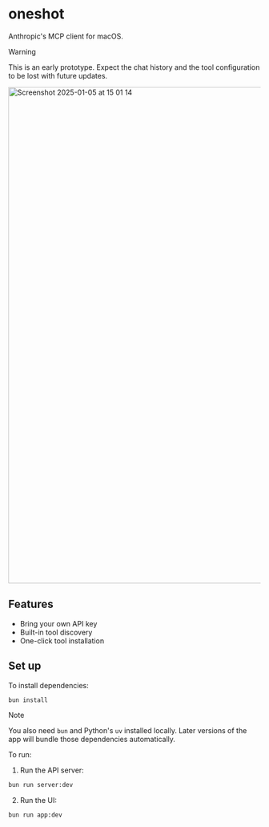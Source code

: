 # oneshot

Anthropic's MCP client for macOS.

> [!WARNING]
> This is an early prototype. Expect the chat history and the tool configuration to be lost with future updates.

<img width="990" alt="Screenshot 2025-01-05 at 15 01 14" src="https://github.com/user-attachments/assets/299840b7-e3c5-484d-8178-c13889a01df8" />


## Features

- Bring your own API key
- Built-in tool discovery
- One-click tool installation

## Set up

To install dependencies:

```bash
bun install
```

> [!NOTE]
> You also need `bun` and Python's `uv` installed locally. Later versions of the app will bundle those dependencies automatically.

To run:

1. Run the API server:

```bash
bun run server:dev
```

2. Run the UI:

```bash
bun run app:dev
```
